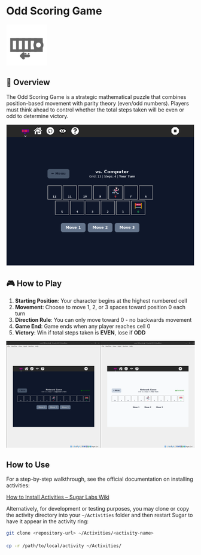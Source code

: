 # Odd Scoring Game

![Game Logo](./activity/activity-oddscoring.svg)

## 🎯 Overview

The Odd Scoring Game is a strategic mathematical puzzle that combines position-based movement with parity theory (even/odd numbers). Players must think ahead to control whether the total steps taken will be even or odd to determine victory.

![Game Screenshot](./screen_shots/02.png)

## 🎮 How to Play

1. **Starting Position**: Your character begins at the highest numbered cell
2. **Movement**: Choose to move 1, 2, or 3 spaces toward position 0 each turn
3. **Direction Rule**: You can only move toward 0 - no backwards movement
4. **Game End**: Game ends when any player reaches cell 0
5. **Victory**: Win if total steps taken is **EVEN**, lose if **ODD**


![Game Modes](./screen_shots/01.png)

## How to Use

For a step-by-step walkthrough, see the official documentation on installing activities:

[How to Install Activities – Sugar Labs Wiki](https://wiki.sugarlabs.org/go/How_to_install_activities)

Alternatively, for development or testing purposes, you may clone or copy the activity directory into your `~/Activities` folder and then restart Sugar to have it appear in the activity ring:

```bash
git clone <repository-url> ~/Activities/<activity-name>

cp -r /path/to/local/activity ~/Activities/
```